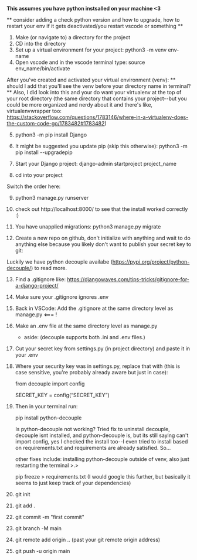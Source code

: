 **This assumes you have python instsalled on your machine <3**

** consider adding a check python version and how to upgrade, how to restart your env if it gets deactivated/you restart vscode or something **

1. Make (or navigate to) a directory for the project
2. CD into the directory
3. Set up a virtual environment for your project:
    python3 -m venv env-name
4. Open vscode and in the vscode terminal type:
    source env_name/bin/activate

After you've created and activated your virtual environment (venv):
    ** should I add that you'll see the venv before your directory name in terminal? ** Also, I did look into this and your do want your virtualenv at the top of your root directory (the same directory that contains your project--but you could be more organized and nerdy about it and there's like, virtualenvwrapper too: https://stackoverflow.com/questions/1783146/where-in-a-virtualenv-does-the-custom-code-go/1783482#1783482)

5. python3 -m pip install Django

6. It might be suggested you update pip (skip this otherwise):
    python3 -m pip install --upgradepip
7. Start your Django project:
    django-admin startproject project_name
8. cd into your project

Switch the order here:

9. python3 manage.py runserver
10. check out http://localhost:8000/ to see that the install worked correctly :)
11. You have unapplied migrations:
    python3 manage.py migrate 


12. Create a new repo on github, don't initialize with anything and wait to do anything else because you likely don't want to publish your secret key to git:

Luckily we have python decouple availabe (https://pypi.org/project/python-decouple/) to read more.

13. Find a .gitignore like:
    https://djangowaves.com/tips-tricks/gitignore-for-a-django-project/

14. Make sure your .gitignore ignores .env

15. Back in VSCode: 
    Add the .gitignore at the same directory level as manage.py <=== !

16. Make an .env file at the same directory level as manage.py
    -    aside: (decouple supports both .ini and .env files.)

17. Cut your secret key from settings.py (in project directory) and paste it in your .env 

18. Where your security key was in settings.py, replace that with (this is case sensitive, you're probably already aware but just in case):

    from decouple import config

    SECRET_KEY = config(“SECRET_KEY”)

19. Then in your terminal run:

    pip install python-decouple

    Is python-decouple not working? Tried fix to uninstall decouple, decouple isnt installed, and python-decouple is, but its still saying can't import config, yes I checked the install too--I even tried to install based on requirements.txt and requirements are already satisfied. So...

    other fixes include: installing python-decouple outside of venv, also just restarting the terminal >.>

    pip freeze > requirements.txt (I would google this further, but basically it seems to just keep track of your dependencies)

20. git init
21. git add .
22. git commit -m "first commit"
23. git branch -M main
24. git remote add origin .. (past your git remote origin address)
25. git push -u origin main


